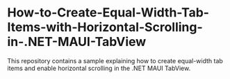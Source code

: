 # How-to-Create-Equal-Width-Tab-Items-with-Horizontal-Scrolling-in-.NET-MAUI-TabView
This repository contains a sample explaining how to create equal-width tab items and enable horizontal scrolling in the .NET MAUI TabView.
